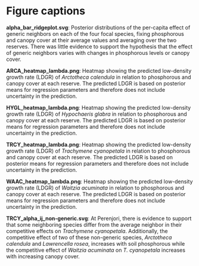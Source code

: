 # Figure captions

**alpha_bar_ridgeplot.svg**: Posterior distributions of the per-capita effect of generic neighbors on each of the four focal species, fixing phosphorous and canopy cover at their average values and averaging over the two reserves. There was little evidence to support the hypothesis that the effect of generic neighbors varies with changes in phosphorous levels or canopy cover.

**ARCA_heatmap_lambda.png**: Heatmap showing the predicted low-density growth rate (LDGR) of *Arctotheca calendula* in relation to phosphorous and canopy cover at each reserve. The predicted LDGR is based on posterior means for regression parameters and therefore does not include uncertainty in the prediction.

**HYGL_heatmap_lambda.png**: Heatmap showing the predicted low-density growth rate (LDGR) of *Hypochaeris glabra* in relation to phosphorous and canopy cover at each reserve. The predicted LDGR is based on posterior means for regression parameters and therefore does not include uncertainty in the prediction.

**TRCY_heatmap_lambda.png**: Heatmap showing the predicted low-density growth rate (LDGR) of *Trachymene cyanopetala* in relation to phosphorous and canopy cover at each reserve. The predicted LDGR is based on posterior means for regression parameters and therefore does not include uncertainty in the prediction.

**WAAC_heatmap_lambda.png**: Heatmap showing the predicted low-density growth rate (LDGR) of *Waitzia acuminata* in relation to phosphorous and canopy cover at each reserve. The predicted LDGR is based on posterior means for regression parameters and therefore does not include uncertainty in the prediction.

**TRCY_alpha_ij_non-generic.svg**: At Perenjori, there is evidence to support that some neighboring species differ from the average neighbor in their competitive effects on *Trachymene cyanopetala*. Additionally, the competitive effect of two of these non-generic species, *Arctotheca calendula* and *Lawrencella rosea*, increases with soil phosphorous while the competitive effect of *Waitzia acuminata* on *T. cyanopetala* increases with increasing canopy cover.




